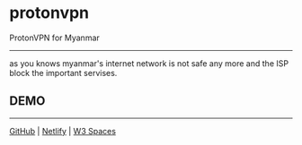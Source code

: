 # protonvpn
ProtonVPN for Myanmar
<hr>
as you knows myanmar's internet network is not safe any more and the ISP block the important servises.<br>
<h2> DEMO</h2>
<hr>
<a href="https://ppzh0.github.io/protonvpn">GitHub</a> |
<a href="https://kidneppers.netlify.app/">Netlify</a> |
<a href="https://tester-9e.w3spaces.com/">W3 Spaces</a>
